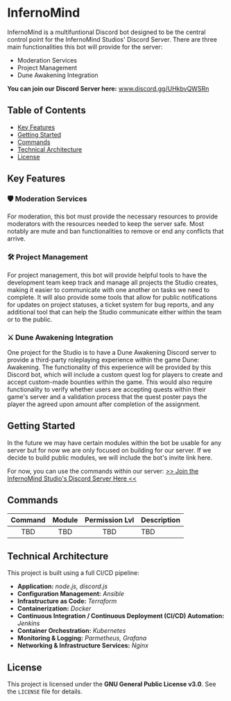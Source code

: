 # InfernoMind

InfernoMind is a multifuntional Discord bot designed to be the central control point for the InfernoMind Studios' Discord Server. There are three main functionalities this bot will provide for the server:
- Moderation Services
- Project Management
- Dune Awakening Integration

**You can join our Discord Server here:** www.discord.gg/UHkbvQWSRn

## Table of Contents
- [Key Features](#key-features)
- [Getting Started](#getting-started)
- [Commands](#commands)
- [Technical Architecture](#technical-architecture)
- [License](#license)

## Key Features

### 🛡️ Moderation Services
For moderation, this bot must provide the necessary resources to provide moderators with the resources needed to keep the server safe. Most notably are mute and ban functionalities to remove or end any conflicts that arrive.

### 🛠️ Project Management
For project management, this bot will provide helpful tools to have the development team keep track and manage all projects the Studio creates, making it easier to communicate with one another on tasks we need to complete. It will also provide some tools that allow for public notifications for updates on project statuses, a ticket system for bug reports, and any additional tool that can help the Studio communicate either within the team or to the public.

### ⚔️ Dune Awakening Integration
One project for the Studio is to have a Dune Awakening Discord server to provide a third-party roleplaying experience within the game Dune: Awakening. The functionality of this experience will be provided by this Discord bot, which will include a custom quest log for players to create and accept custom-made bounties within the game. This would also require functionality to verify whether users are accepting quests within their game's server and a validation process that the quest poster pays the player the agreed upon amount after completion of the assignment.

## Getting Started

In the future we may have certain modules within the bot be usable for any server but for now we are only focused on building for our server. If we decide to build public modules, we will include the bot's invite link here.

For now, you can use the commands within our server:
[>> Join the InfernoMind Studio's Discord Server Here <<](www.discord.gg/UHkbvQWSRn)

## Commands

| Command | Module | Permission Lvl | Description |
| :-----: | :----: | :------------: | :---------- |
| TBD     | TBD    | TBD            | TBD         |

## Technical Architecture

This project is built using a full CI/CD pipeline:
- **Application:** *node.js, discord.js*
- **Configuration Management:** *Ansible*
- **Infrastructure as Code:** *Terraform*
- **Containerization:** *Docker*
- **Continuous Integration / Continuous Deployment (CI/CD) Automation:** *Jenkins*
- **Container Orchestration:** *Kubernetes*
- **Monitoring & Logging:** *Parmetheus, Grafana*
- **Networking & Infrastructure Services:** *Nginx*

## License

This project is licensed under the **GNU General Public License v3.0**. See the `LICENSE` file for details.

